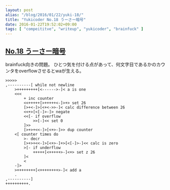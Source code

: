 ```yaml
---
layout: post
alias: "/blog/2016/01/22/yuki-18/"
title: "Yukicoder No.18 うーさー暗号"
date: 2016-01-22T19:52:02+09:00
tags: [ "compeititve", "writeup", "yukicoder", "brainfuck" ]
---
```


## [No.18 うーさー暗号](http://yukicoder.me/problems/59)

brainfuck向きの問題。
ひとつ気を付ける点があって、何文字目であるかのカウンタをoverflowさせるとwaが生える。

``` brainfuck
>>>>>
,----------[ while not newline
    >+++++++++[<------>-]< a is one
    <<<
        + inc counter
        <<+++++[>+++++<-]>+> set 26
        [>+<-]>[<+<->>-]< calc difference between 26
        <<+>[<[-]>-]> negate
        <<[- if overflow
            >>[-]<< set 0
        ]>>
        [>+>+<<-]>[<+>-]>> dup counter
    <[ counter times do
        >- decr
        [>+>+<<-]>[<+>-]+>[<[-]>-]<< calc is zero
        >[- if underflow
            +++++[<+++++>-]<+> set z 26
        ]<
        <
    -]>
    >++++++++[<++++++++>-]< add a
    .
,----------]
++++++++++.
```
